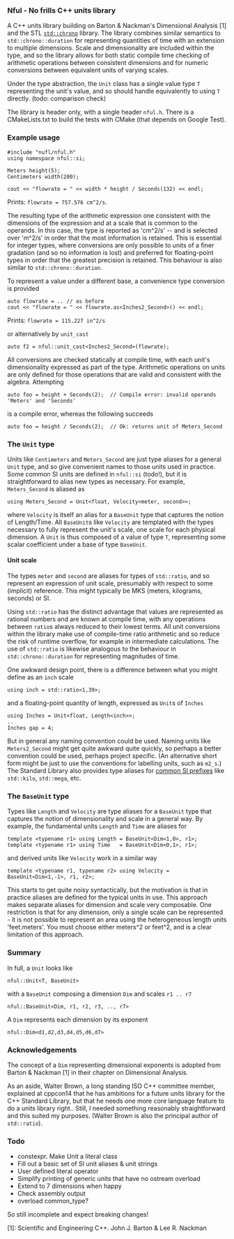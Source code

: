 
### Nful - No frills C++ units library

A C++ units library building on Barton & Nackman's Dimensional Analysis [1] and the STL [`std::chrono`][a] library. The library combines similar semantics to `std::chrono::duration` for representing quantities of time with an extension to multiple dimensions.  Scale and dimensionality are included within the type, and so the library allows for both static compile time checking of arithmetic operations between consistent dimensions and for numeric conversions between equivalent units of varying scales.

Under the type abstraction, the `Unit` class has a single value type `T` representing the unit's value, and so should handle equivalently to using `T` directly. (todo: comparison check)

The library is header only, with a single header `nful.h`.  There is a CMakeLists.txt to build the tests with CMake (that depends on Google Test).

### Example usage

	#include "nufl/nful.h"
	using namespace nful::si;

	Meters height(5);
	Centimeters width(200);

	cout << "flowrate = " << width * height / Seconds(132) << endl;

Prints: `flowrate = 757.576 cm^2/s`.

The resulting type of the arithmetic expression one consistent with the dimensions of the expression and at a scale that is common to the operands. In this case, the type is reported as 'cm^2/s' -- and is selected over 'm^2/s' in order that the most information is retained. This is essential for integer types, where conversions are only possible to units of a finer gradation (and so no information is lost) and preferred for floating-point types in order that the greatest precision is retained. This behaviour is also similar to `std::chrono::duration`.

To represent a value under a different base, a convenience type conversion is provided

	auto flowrate = .. // as before
	cout << "flowrate = " << flowrate.as<Inches2_Second>() << endl;

Prints: `flowrate = 115.227 in^2/s`

or alternatively by `unit_cast`

    auto f2 = nful::unit_cast<Inches2_Second>(flowrate);

All conversions are checked statically at compile time, with each unit's dimensionality expressed as part of the type. Arithmetic operations on units are only defined for those operations that are valid and consistent with the algebra. Attempting

	auto foo = height + Seconds(2);  // Compile error: invalid operands 'Meters' and 'Seconds'

is a compile error, whereas the following succeeds

	auto foo = height / Seconds(2);  // Ok: returns unit of Meters_Second

### The `Unit` type

Units like `Centimeters` and `Meters_Second` are just type aliases for a general `Unit` type, and so give convenient names to those units used in practice. Some common SI units are defined in `nful::si` (todo!), but it is straightforward to alias new types as necessary.  For example, `Meters_Second` is aliased as

	using Meters_Second = Unit<float, Velocity<meter, second>>;

where `Velocity` is itself an alias for a `BaseUnit` type that captures the notion of Length/Time.  All `BaseUnit`s like `Velocity` are templated with the types necessary to fully represent the unit's scale, one scale for each physical dimension. A `Unit` is thus composed of a value of type `T`, representing some scalar coefficient under a base of type `BaseUnit`.

#### Unit scale

The types `meter` and `second` are aliases for types of `std::ratio`, and so represent an expression of unit scale, presumably with respect to some (implicit) reference. This might typically be MKS (meters, kilograms, seconds) or SI.

Using `std::ratio` has the distinct advantage that values are represented as rational numbers and are known at compile time, with any operations between `ratio`s always reduced to their lowest terms. All unit conversions within the library make use of compile-time ratio arithmetic and so reduce the risk of runtime overflow, for example in intermediate calculations. The use of `std::ratio` is likewise analogous to the behaviour in `std::chrono::duration` for representing magnitudes of time.

One awkward design point, there is a difference between what you might define as an `inch` scale

	using inch = std::ratio<1,39>;

and a floating-point quantity of length, expressed as `Unit`s of `Inches`

	using Inches = Unit<float, Length<inch>>;
    ..
	Inches gap = 4;

But in general any naming convention could be used. Naming units like `Meters2_Second` might get quite awkward quite quickly, so perhaps a better convention could be used, perhaps project specific.  (An alternative short form might be just to use the conventions for labelling units, such as `m2_s`.) The Standard Library also provides type aliases for [common SI prefixes][b] like `std::kilo`, `std::mega`, etc.

### The `BaseUnit` type

Types like `Length` and `Velocity` are type aliases for a `BaseUnit` type that captures the notion of dimensionality and scale in a general way. By example, the fundamental units `Length` and `Time` are aliases for

	template <typename r1> using Length = BaseUnit<Dim<1,0>, r1>;
	template <typename r1> using Time   = BaseUnit<Dim<0,1>, r1>;

and derived units like `Velocity` work in a similar way

	template <typename r1, typename r2> using Velocity = BaseUnit<Dim<1,-1>, r1, r2>;

This starts to get quite noisy syntactically, but the motivation is that in practice aliases are defined for the typical units in use. This approach makes separate aliases for dimension and scale very composable. One restriction is that for any dimension, only a single scale can be represented - it is not possible to represent an area using the heterogeneous length units 'feet.meters'. You must choose either meters^2 or feet^2, and is a clear limitation of this approach.

### Summary

In full, a `Unit` looks like

	nful::Unit<T, BaseUnit>

with a `BaseUnit` composing a dimension `Dim` and scales `r1 .. r7`

	nful::BaseUnit<Dim, r1, r2, r3, .., r7>

A `Dim` represents each dimension by its exponent

    nful::Dim<d1,d2,d3,d4,d5,d6,d7>

### Acknowledgements

The concept of a `Dim` representing dimensional exponents is adopted from Barton & Nackman [1] in their chapter on Dimensional Analysis.

As an aside, Walter Brown, a long standing ISO C++ committee member, explained at cppcon14 that he has ambitions for a future units library for the C++ Standard Library, but that he needs one more core language feature to do a units library right.. Still, I needed something reasonably straightforward and this suited my purposes. (Walter Brown is also the principal author of `std::ratio`).


### Todo

+ constexpr. Make Unit a literal class
+ Fill out a basic set of SI unit aliases & unit strings
+ User defined literal operator
+ Simplify printing of generic units that have no ostream overload
+ Extend to 7 dimensions when happy
+ Check assembly output
+ overload common_type?

So still incomplete and expect breaking changes!


[1]: Scientific and Engineering C++. John J. Barton & Lee R. Nackman

[a]: http://en.cppreference.com/w/cpp/chrono/duration
[b]: http://en.cppreference.com/w/cpp/numeric/ratio/ratio

